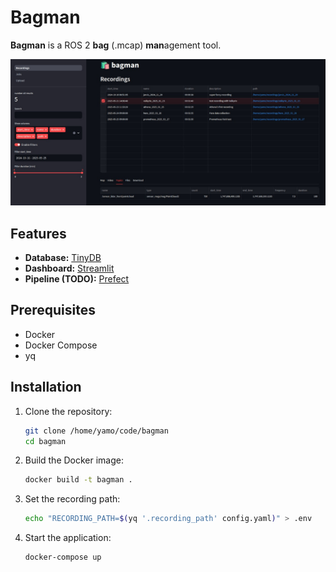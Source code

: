 # Bagman

**Bagman** is a ROS 2 **bag** (.mcap) **man**agement tool.

![Bagman Screenshot](resources/bagman_screenshot.jpg)

## Features

- **Database:** [TinyDB](https://github.com/msiemens/tinydb)
- **Dashboard:** [Streamlit](https://github.com/streamlit/streamlit)
- **Pipeline (TODO):** [Prefect](https://github.com/PrefectHQ/prefect)


## Prerequisites

- Docker
- Docker Compose
- yq

## Installation

1. Clone the repository:
    ```sh
    git clone /home/yamo/code/bagman
    cd bagman
    ```

2. Build the Docker image:
    ```sh
    docker build -t bagman .
    ```

3. Set the recording path:
    ```sh
    echo "RECORDING_PATH=$(yq '.recording_path' config.yaml)" > .env
    ```

4. Start the application:
    ```sh
    docker-compose up
    ```
